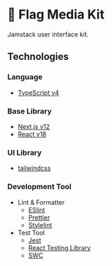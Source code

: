 # 🏴 Flag Media Kit

Jamstack user interface kit.

## Technologies
### Language

- [TypeScript v4](https://www.typescriptlang.org/)

### Base Library

- [Next.js v12](https://nextjs.org/)
- [React v18](https://reactjs.org/)

### UI Library

- [tailwindcss](https://tailwindcss.com/)
### Development Tool

- Lint & Formatter
  - [ESlint](https://eslint.org/)
  - [Prettier](https://prettier.io/)
  - [Stylelint](https://stylelint.io/)
- Test Tool
  - [Jest](https://jestjs.io/)
  - [React Testing Library](https://testing-library.com/)
  - [SWC](https://swc.rs/)